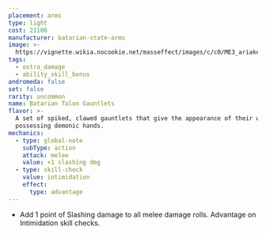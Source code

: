 ```yaml
---
placement: arms
type: light
cost: 21100
manufacturer: batarian-state-arms
image: >-
  https://vignette.wikia.nocookie.net/masseffect/images/c/c0/ME3_ariake_technologies_arms.png/revision/latest/scale-to-width-down/130?cb=20120311003730
tags:
  - extra_damage
  - ability_skill_bonus
andromeda: false
set: false
rarity: uncommon
name: Batarian Talon Gauntlets
flavor: >-
  A set of spiked, clawed gauntlets that give the appearance of their wearer
  possessing demonic hands.
mechanics:
  - type: global-note
    subType: action
    attack: melee
    value: +1 slashing dmg
  - type: skill-check
    value: intimidation
    effect:
      type: advantage
---
```

- Add 1 point of Slashing damage to all melee damage rolls. Advantage on Intimidation skill
checks.
